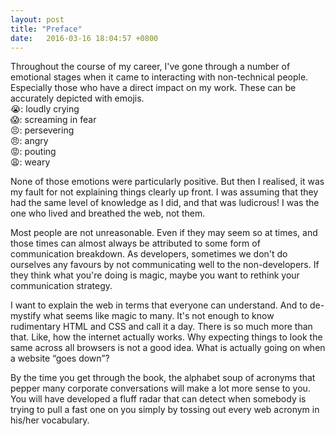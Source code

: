 ```yaml
---
layout: post
title: "Preface"
date:   2016-03-16 18:04:57 +0800
---
```

Throughout the course of my career, I've gone through a number of emotional stages when it came to interacting with non-technical people. Especially those who have a direct impact on my work. These can be accurately depicted with emojis.  
<span class="o-emoji">😭</span>: loudly crying  
<span class="o-emoji">😱</span>: screaming in fear  
<span class="o-emoji">😣</span>: persevering  
<span class="o-emoji">😠</span>: angry  
<span class="o-emoji">😡</span>: pouting  
<span class="o-emoji">😩</span>: weary  

None of those emotions were particularly positive. But then I realised, it was my fault for not explaining things clearly up front. I was assuming that they had the same level of knowledge as I did, and that was ludicrous! I was the one who lived and breathed the web, not them.

Most people are not unreasonable. Even if they may seem so at times, and those times can almost always be attributed to some form of communication breakdown. As developers, sometimes we don't do ourselves any favours by not communicating well to the non-developers. If they think what you're doing is magic, maybe you want to rethink your communication strategy.

I want to explain the web in terms that everyone can understand. And to de-mystify what seems like magic to many. It's not enough to know rudimentary HTML and CSS and call it a day. There is so much more than that. Like, how the internet actually works. Why expecting things to look the same across all browsers is not a good idea. What is actually going on when a website “goes down”?

By the time you get through the book, the alphabet soup of acronyms that pepper many corporate conversations will make a lot more sense to you. You will have developed a fluff radar that can detect when somebody is trying to pull a fast one on you simply by tossing out every web acronym in his/her vocabulary.
